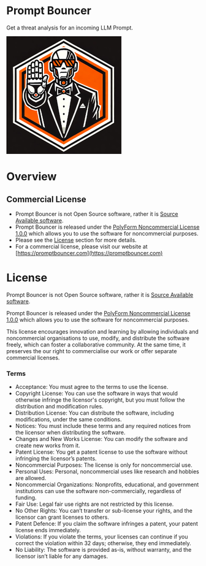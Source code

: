 # Prompt Bouncer

Get a threat analysis for an incoming LLM Prompt.


![alt text](https://github.com/Prediction-by-Invention/promptbouncer/blob/main/doc/img/promptbouncer-logo-small.png)

# Overview

## Commercial License

- Prompt Bouncer is not Open Source software, rather it is [Source Available software](https://en.wikipedia.org/wiki/Source-available_software). 
- Prompt Bouncer is released under the [PolyForm Noncommercial License 1.0.0](https://polyformproject.org/licenses/noncommercial/1.0.0/) which allows you to use the software for noncommercial purposes.
- Please see the [License](#license)  section for more details.
- For a commercial license, please visit our website at [https://promptbouncer.com](https://promptbouncer.com)


# License

Prompt Bouncer is not Open Source software, rather it is [Source Available software](https://en.wikipedia.org/wiki/Source-available_software).

Prompt Bouncer is released under the [PolyForm Noncommercial License 1.0.0](https://polyformproject.org/licenses/noncommercial/1.0.0/) which allows you to use the software for noncommercial purposes.

This license encourages innovation and learning by allowing individuals and noncommercial organisations to use, modify, and distribute the software freely, which can foster a collaborative community. At the same time, it preserves the our right to commercialise our work or offer separate commercial licenses.

### Terms

- Acceptance: You must agree to the terms to use the license.
- Copyright License: You can use the software in ways that would otherwise infringe the licensor's copyright, but you must follow the distribution and modification rules.
- Distribution License: You can distribute the software, including modifications, under the same conditions.
- Notices: You must include these terms and any required notices from the licensor when distributing the software.
- Changes and New Works License: You can modify the software and create new works from it.
- Patent License: You get a patent license to use the software without infringing the licensor’s patents.
- Noncommercial Purposes: The license is only for noncommercial use.
- Personal Uses: Personal, noncommercial uses like research and hobbies are allowed.
- Noncommercial Organizations: Nonprofits, educational, and government institutions can use the software non-commercially, regardless of funding.
- Fair Use: Legal fair use rights are not restricted by this license.
- No Other Rights: You can’t transfer or sub-license your rights, and the licensor can grant licenses to others.
- Patent Defence: If you claim the software infringes a patent, your patent license ends immediately.
- Violations: If you violate the terms, your licenses can continue if you correct the violation within 32 days; otherwise, they end immediately.
- No Liability: The software is provided as-is, without warranty, and the licensor isn’t liable for any damages.

